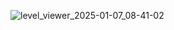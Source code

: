 ![level_viewer_2025-01-07_08-41-02](https://github.com/user-attachments/assets/8cfb7cab-e8bc-4378-a3e8-c305d1bafc74)
